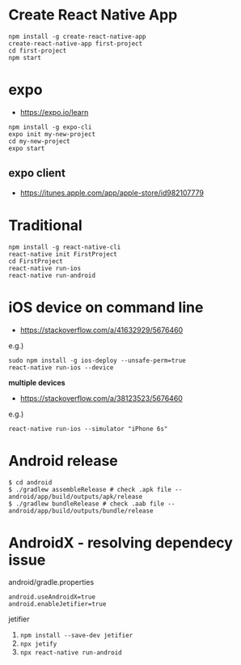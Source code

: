 # Create React Native App #

```
npm install -g create-react-native-app
create-react-native-app first-project
cd first-project
npm start
```


# expo #

* https://expo.io/learn

```
npm install -g expo-cli
expo init my-new-project
cd my-new-project
expo start
```


## expo client ##

* https://itunes.apple.com/app/apple-store/id982107779


# Traditional #

```
npm install -g react-native-cli
react-native init FirstProject
cd FirstProject
react-native run-ios
react-native run-android
```


# iOS device on command line #

* https://stackoverflow.com/a/41632929/5676460

e.g.)

```
sudo npm install -g ios-deploy --unsafe-perm=true
react-native run-ios --device
```

**multiple devices**

* https://stackoverflow.com/a/38123523/5676460


e.g.)

```
react-native run-ios --simulator "iPhone 6s"
```


# Android release #

```
$ cd android
$ ./gradlew assembleRelease # check .apk file -- android/app/build/outputs/apk/release
$ ./gradlew bundleRelease # check .aab file -- android/app/build/outputs/bundle/release
```

# AndroidX - resolving dependecy issue #

android/gradle.properties

```
android.useAndroidX=true
android.enableJetifier=true
```

jetifier

1. `npm install --save-dev jetifier`
1. `npx jetify`
1. `npx react-native run-android`


